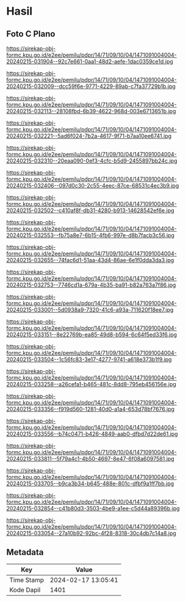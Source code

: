 # Hasil

## Foto C Plano

https://sirekap-obj-formc.kpu.go.id/e2ee/pemilu/pdpr/14/71/09/10/04/1471091004004-20240215-031904--92c7e661-0aa1-48d2-aefe-1dac0359ce1d.jpg

https://sirekap-obj-formc.kpu.go.id/e2ee/pemilu/pdpr/14/71/09/10/04/1471091004004-20240215-032009--dcc59f6e-9771-4229-89ab-c7fa37729b1b.jpg

https://sirekap-obj-formc.kpu.go.id/e2ee/pemilu/pdpr/14/71/09/10/04/1471091004004-20240215-032113--28108fbd-6b39-4622-968d-003e6713651b.jpg

https://sirekap-obj-formc.kpu.go.id/e2ee/pemilu/pdpr/14/71/09/10/04/1471091004004-20240215-032221--5ad6f024-7b2a-4617-9f71-b7aa10ee6741.jpg

https://sirekap-obj-formc.kpu.go.id/e2ee/pemilu/pdpr/14/71/09/10/04/1471091004004-20240215-032310--20eaa090-0ef3-4cfc-b5d9-2455897bb24c.jpg

https://sirekap-obj-formc.kpu.go.id/e2ee/pemilu/pdpr/14/71/09/10/04/1471091004004-20240215-032406--097d0c30-2c55-4eec-87ce-68531c4ec3b9.jpg

https://sirekap-obj-formc.kpu.go.id/e2ee/pemilu/pdpr/14/71/09/10/04/1471091004004-20240215-032502--c410af8f-db31-4280-b913-14628542ef6e.jpg

https://sirekap-obj-formc.kpu.go.id/e2ee/pemilu/pdpr/14/71/09/10/04/1471091004004-20240215-032553--fb75a8e7-6b15-4fb6-997e-d8b7facb3c56.jpg

https://sirekap-obj-formc.kpu.go.id/e2ee/pemilu/pdpr/14/71/09/10/04/1471091004004-20240215-032655--74fac6d1-51aa-43d4-86ae-6e1f0dda3da3.jpg

https://sirekap-obj-formc.kpu.go.id/e2ee/pemilu/pdpr/14/71/09/10/04/1471091004004-20240215-032753--7746cd1a-679a-4b35-ba91-b82a763a7f86.jpg

https://sirekap-obj-formc.kpu.go.id/e2ee/pemilu/pdpr/14/71/09/10/04/1471091004004-20240215-033001--5d0938a9-7320-41c6-a93a-711620f18ee7.jpg

https://sirekap-obj-formc.kpu.go.id/e2ee/pemilu/pdpr/14/71/09/10/04/1471091004004-20240215-033151--8e22769b-ea85-49d8-b594-6c64f5ed33f6.jpg

https://sirekap-obj-formc.kpu.go.id/e2ee/pemilu/pdpr/14/71/09/10/04/1471091004004-20240215-033504--1c56fc83-3e17-4277-9741-a618e373b1f9.jpg

https://sirekap-obj-formc.kpu.go.id/e2ee/pemilu/pdpr/14/71/09/10/04/1471091004004-20240215-033258--a26cefa1-b465-481c-8dd8-795eb456156e.jpg

https://sirekap-obj-formc.kpu.go.id/e2ee/pemilu/pdpr/14/71/09/10/04/1471091004004-20240215-033356--f919d560-1281-40d0-a1a4-653d78bf7676.jpg

https://sirekap-obj-formc.kpu.go.id/e2ee/pemilu/pdpr/14/71/09/10/04/1471091004004-20240215-033556--b74c0471-b426-4849-aab0-dfbd7d22de61.jpg

https://sirekap-obj-formc.kpu.go.id/e2ee/pemilu/pdpr/14/71/09/10/04/1471091004004-20240215-033811--5f79a4c1-4b50-4697-8e47-6f08a6097581.jpg

https://sirekap-obj-formc.kpu.go.id/e2ee/pemilu/pdpr/14/71/09/10/04/1471091004004-20240215-033705--b9ca3b34-b645-488e-801c-dfbf9a1ff7bb.jpg

https://sirekap-obj-formc.kpu.go.id/e2ee/pemilu/pdpr/14/71/09/10/04/1471091004004-20240215-032854--c41b80d3-3503-4be9-a1ee-c5d44a89396b.jpg

https://sirekap-obj-formc.kpu.go.id/e2ee/pemilu/pdpr/14/71/09/10/04/1471091004004-20240215-033054--27a10b92-92bc-4f28-8318-30c4db7c14a8.jpg


## Metadata

| Key        | Value               |
| ---------- | ------------------- |
| Time Stamp | 2024-02-17 13:05:41 |
| Kode Dapil | 1401                |




